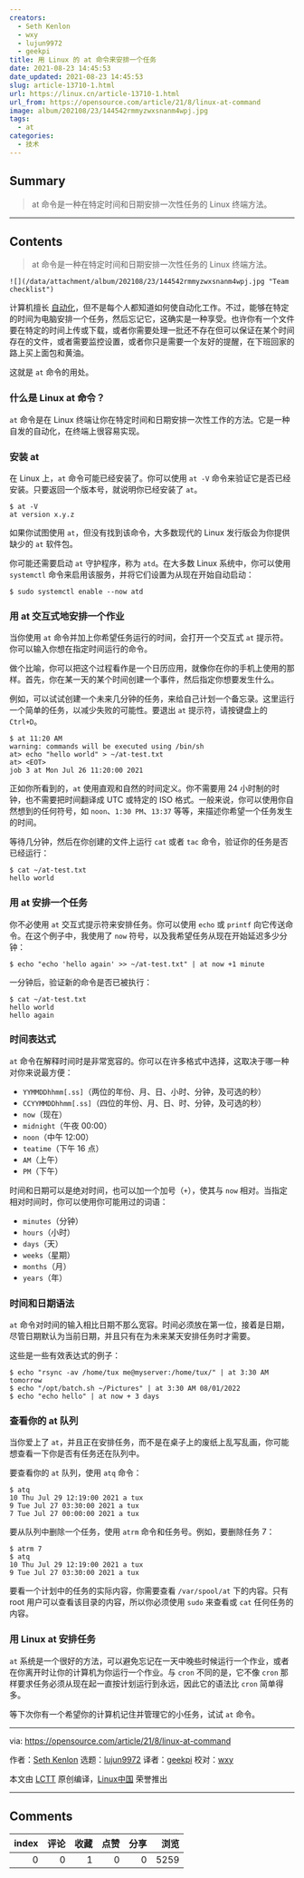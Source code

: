 ```yaml
---
creators:
  - Seth Kenlon
  - wxy
  - lujun9972
  - geekpi
title: 用 Linux 的 at 命令来安排一个任务
date: 2021-08-23 14:45:53
date_updated: 2021-08-23 14:45:53
slug: article-13710-1.html
url: https://linux.cn/article-13710-1.html
url_from: https://opensource.com/article/21/8/linux-at-command
image: album/202108/23/144542rmmyzwxsnanm4wpj.jpg
tags:
  - at
categories:
  - 技术
---
```


## Summary

> at 命令是一种在特定时间和日期安排一次性任务的 Linux 终端方法。

***

<!-- more -->

## Contents

> 
> at 命令是一种在特定时间和日期安排一次性任务的 Linux 终端方法。
> 
> 
> 

`![](/data/attachment/album/202108/23/144542rmmyzwxsnanm4wpj.jpg "Team checklist")`

计算机擅长 [自动化](https://opensource.com/article/20/11/orchestration-vs-automation)，但不是每个人都知道如何使自动化工作。不过，能够在特定的时间为电脑安排一个任务，然后忘记它，这确实是一种享受。也许你有一个文件要在特定的时间上传或下载，或者你需要处理一批还不存在但可以保证在某个时间存在的文件，或者需要监控设置，或者你只是需要一个友好的提醒，在下班回家的路上买上面包和黄油。

这就是 `at` 命令的用处。

### 什么是 Linux at 命令？

`at` 命令是在 Linux 终端让你在特定时间和日期安排一次性工作的方法。它是一种自发的自动化，在终端上很容易实现。

### 安装 at

在 Linux 上，`at` 命令可能已经安装了。你可以使用 `at -V` 命令来验证它是否已经安装。只要返回一个版本号，就说明你已经安装了 `at`。

```shell
$ at -V
at version x.y.z
```

如果你试图使用 `at`，但没有找到该命令，大多数现代的 Linux 发行版会为你提供缺少的 `at` 软件包。

你可能还需要启动 `at` 守护程序，称为 `atd`。在大多数 Linux 系统中，你可以使用 `systemctl` 命令来启用该服务，并将它们设置为从现在开始自动启动：

```shell
$ sudo systemctl enable --now atd
```

### 用 at 交互式地安排一个作业

当你使用 `at` 命令并加上你希望任务运行的时间，会打开一个交互式 `at` 提示符。你可以输入你想在指定时间运行的命令。

做个比喻，你可以把这个过程看作是一个日历应用，就像你在你的手机上使用的那样。首先，你在某一天的某个时间创建一个事件，然后指定你想要发生什么。

例如，可以试试创建一个未来几分钟的任务，来给自己计划一个备忘录。这里运行一个简单的任务，以减少失败的可能性。要退出 `at` 提示符，请按键盘上的 `Ctrl+D`。

```shell
$ at 11:20 AM
warning: commands will be executed using /bin/sh
at> echo "hello world" > ~/at-test.txt
at> <EOT>
job 3 at Mon Jul 26 11:20:00 2021
```

正如你所看到的，`at` 使用直观和自然的时间定义。你不需要用 24 小时制的时钟，也不需要把时间翻译成 UTC 或特定的 ISO 格式。一般来说，你可以使用你自然想到的任何符号，如 `noon`、`1:30 PM`、`13:37` 等等，来描述你希望一个任务发生的时间。

等待几分钟，然后在你创建的文件上运行 `cat` 或者 `tac` 命令，验证你的任务是否已经运行：

```shell
$ cat ~/at-test.txt
hello world
```

### 用 at 安排一个任务

你不必使用 `at` 交互式提示符来安排任务。你可以使用 `echo` 或 `printf` 向它传送命令。在这个例子中，我使用了 `now` 符号，以及我希望任务从现在开始延迟多少分钟：

```shell
$ echo "echo 'hello again' >> ~/at-test.txt" | at now +1 minute
```

一分钟后，验证新的命令是否已被执行：

```shell
$ cat ~/at-test.txt
hello world
hello again
```

### 时间表达式

`at` 命令在解释时间时是非常宽容的。你可以在许多格式中选择，这取决于哪一种对你来说最方便：

* `YYMMDDhhmm[.ss]`（两位的年份、月、日、小时、分钟，及可选的秒）
* `CCYYMMDDhhmm[.ss]`（四位的年份、月、日、时、分钟，及可选的秒）
* `now`（现在）
* `midnight`（午夜 00:00）
* `noon`（中午 12:00）
* `teatime`（下午 16 点）
* `AM`（上午）
* `PM`（下午）

时间和日期可以是绝对时间，也可以加一个加号（`+`），使其与 `now` 相对。当指定相对时间时，你可以使用你可能用过的词语：

* `minutes`（分钟）
* `hours`（小时）
* `days`（天）
* `weeks`（星期）
* `months`（月）
* `years`（年）

### 时间和日期语法

`at` 命令对时间的输入相比日期不那么宽容。时间必须放在第一位，接着是日期，尽管日期默认为当前日期，并且只有在为未来某天安排任务时才需要。

这些是一些有效表达式的例子：

```shell
$ echo "rsync -av /home/tux me@myserver:/home/tux/" | at 3:30 AM tomorrow
$ echo "/opt/batch.sh ~/Pictures" | at 3:30 AM 08/01/2022
$ echo "echo hello" | at now + 3 days
```

### 查看你的 at 队列

当你爱上了 `at`，并且正在安排任务，而不是在桌子上的废纸上乱写乱画，你可能想查看一下你是否有任务还在队列中。

要查看你的 `at` 队列，使用 `atq` 命令：

```shell
$ atq
10 Thu Jul 29 12:19:00 2021 a tux
9 Tue Jul 27 03:30:00 2021 a tux
7 Tue Jul 27 00:00:00 2021 a tux
```

要从队列中删除一个任务，使用 `atrm` 命令和任务号。例如，要删除任务 7：

```shell
$ atrm 7
$ atq
10 Thu Jul 29 12:19:00 2021 a tux
9 Tue Jul 27 03:30:00 2021 a tux
```

要看一个计划中的任务的实际内容，你需要查看 `/var/spool/at` 下的内容。只有 root 用户可以查看该目录的内容，所以你必须使用 `sudo` 来查看或 `cat` 任何任务的内容。

### 用 Linux at 安排任务

`at` 系统是一个很好的方法，可以避免忘记在一天中晚些时候运行一个作业，或者在你离开时让你的计算机为你运行一个作业。与 `cron` 不同的是，它不像 `cron` 那样要求任务必须从现在起一直按计划运行到永远，因此它的语法比 `cron` 简单得多。

等下次你有一个希望你的计算机记住并管理它的小任务，试试 `at` 命令。

---

via: <https://opensource.com/article/21/8/linux-at-command>

作者：[Seth Kenlon](https://opensource.com/users/seth) 选题：[lujun9972](https://github.com/lujun9972) 译者：[geekpi](https://github.com/geekpi) 校对：[wxy](https://github.com/wxy)

本文由 [LCTT](https://github.com/LCTT/TranslateProject) 原创编译，[Linux中国](https://linux.cn/) 荣誉推出

***

## Comments


|   index |   评论 |   收藏 |   点赞 |   分享 |   浏览 |
|--------:|-------:|-------:|-------:|-------:|-------:|
|       0 |      0 |      1 |      0 |      0 |   5259 |
